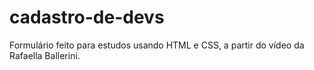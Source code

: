 # cadastro-de-devs
 Formulário feito para estudos usando HTML e CSS, a partir do vídeo da Rafaella Ballerini.
